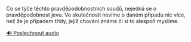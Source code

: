 
Co se týče těchto pravděpodobnostních soudů, nejedná se o pravděpodobnost jevu. Ve skutečnosti nevíme o daném případu nic více, než že je případem třídy, jejíž chování známe či si to alespoň myslíme.

[🔊 Poslechnout audio](/data/7-paragraphs/audio/chapter_29/para_012-Co-se-te-tchto-pravdpodobnostnch-soud-nejed.mp3)
